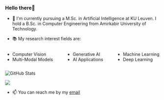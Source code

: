 ### Hello there👋

- 🏫 I'm currently pursuing a M.Sc. in Artificial Intelligence at KU Leuven. I hold a B.Sc. in Computer Engineering from Amirkabir University of Technology.

- 📚 My research interest fields are:

<div style="display: flex; justify-content: space-between;">
  <ul>
    <li>Computer Vision</li>
    <li>Multi-Modal Models</li>
  </ul>
  <ul>
    <li>Generative AI</li>
    <li>AI Applications</li>
  </ul>
  <ul>
    <li>Machine Learning</li>
    <li>Deep Learning</li>
  </ul>
</div>

![GitHub Stats](https://github-readme-stats.vercel.app/api?username=rojinakashefi&show_icons=true&count_private=true&theme=algolia&hide_rank=True)

![](https://komarev.com/ghpvc/?username=rojinakashefi&color=lightgrey)

- 📫 You can reach me by my [email](mailto:kashefirojina8@gmail.com)


